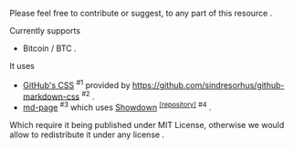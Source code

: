 <!-- [ver_1_0] -->

Please feel free to contribute or suggest, to any part of this resource .

Currently supports
* Bitcoin / BTC .

It uses
* [GitHub's CSS](https://github.com/primer/css) <sup>#1</sup> provided by https://github.com/sindresorhus/github-markdown-css <sup>#2</sup> .
* [md-page](https://github.com/oscarmorrison/md-page/tree/master) <sup>#3</sup> which uses [Showdown](https://showdownjs.com/) <sup>[[repository]](https://github.com/showdownjs/showdown)</sup> <sup>#4</sup> .

Which require it being published under MIT License, otherwise we would allow to redistribute it under any license .
